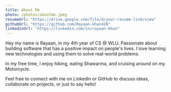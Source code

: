 ```yaml
---
title: About Me
photo: /photos/aboutme.jpeg
resumeUrl: "https://drive.google.com/file/d/your-resume-link/view"
githubUrl: "https://github.com/Rayaan-khan428"
linkedinUrl: "https://linkedin.com/in/rayaan-khan"
---
```

Hey my name is Rayaan, in my 4th year of CS @ WLU. Passionate about building
software that has a positive impact on people's lives. I love learning new technologies and using them to solve real-world problems.

In my free time, I enjoy hiking, eating Shawarma, and cruising around on my Motorcycle.

Feel free to connect with me on LinkedIn or GitHub to discuss ideas, collaborate on projects, or just to say hello!
